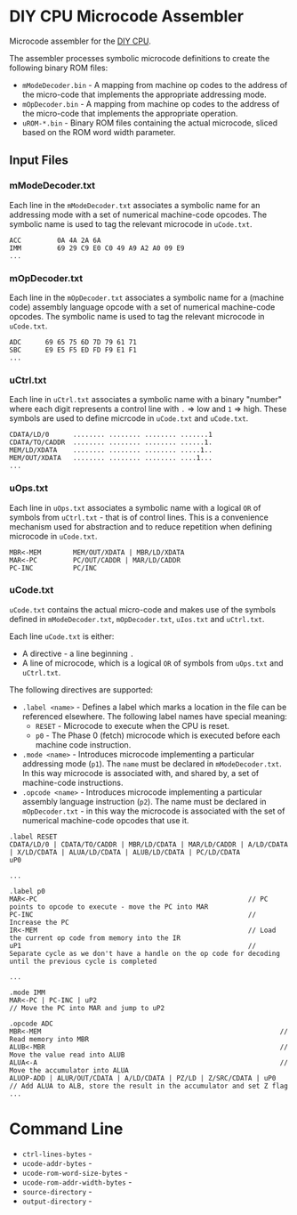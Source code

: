 # DIY CPU Microcode Assembler

Microcode assembler for the [DIY CPU](https://github.com/skagra/diy-cpu-meta).

The assembler processes symbolic microcode definitions to create the following binary ROM files:

* `mModeDecoder.bin` - A mapping from machine op codes to the address of the micro-code that implements the appropriate addressing mode.
* `mOpDecoder.bin` - A mapping from machine op codes to the address of the micro-code that implements the appropriate operation.
* `uROM-*.bin` - Binary ROM files containing the actual microcode, sliced based on the ROM word width parameter.

## Input Files

### mModeDecoder.txt

Each line in the `mModeDecoder.txt` associates a symbolic name for an addressing mode with a set of numerical machine-code opcodes.  The symbolic name is used to tag the relevant microcode in `uCode.txt`. 

```
ACC         0A 4A 2A 6A  
IMM         69 29 C9 E0 C0 49 A9 A2 A0 09 E9      
...
```

### mOpDecoder.txt

Each line in the `mOpDecoder.txt` associates a symbolic name for a (machine code) assembly language opcode with a set of numerical machine-code opcodes.  The symbolic name is used to tag the relevant microcode in `uCode.txt`. 

```
ADC      69 65 75 6D 7D 79 61 71
SBC      E9 E5 F5 ED FD F9 E1 F1
...
```

### uCtrl.txt

Each line in `uCtrl.txt` associates a symbolic name with a binary "number" where each digit represents a control line with `.` => low and `1` => high.  These symbols are used to define micrcode in `uCode.txt` and `uCode.txt`.

```
CDATA/LD/0      ........ ........ ........ .......1
CDATA/TO/CADDR  ........ ........ ........ ......1.
MEM/LD/XDATA    ........ ........ ........ .....1..
MEM/OUT/XDATA   ........ ........ ........ ....1...
...
```

### uOps.txt

Each line in `uOps.txt` associates a symbolic name with a logical `OR` of symbols from `uCtrl.txt` - that is of control lines.  This is a convenience mechanism used for abstraction and to reduce repetition when defining microcode in `uCode.txt`.     

```
MBR<-MEM        MEM/OUT/XDATA | MBR/LD/XDATA
MAR<-PC         PC/OUT/CADDR | MAR/LD/CADDR
PC-INC          PC/INC                         
```

### uCode.txt

`uCode.txt` contains the actual micro-code and makes use of the symbols defined in `mModeDecoder.txt`, `mOpDecoder.txt`, `uIos.txt` and `uCtrl.txt`.

Each line `uCode.txt` is either:

* A directive - a line beginning `.`
* A line of microcode, which is a logical `OR` of symbols from `uOps.txt` and `uCtrl.txt`.

The following directives are supported:

* `.label <name>` - Defines a label which marks a location in the file can be referenced elsewhere.  The following label names have special meaning:
  * `RESET` - Microcode to execute when the CPU is reset.
  * `p0` - The Phase 0 (fetch) microcode which is executed before each machine code instruction.
* `.mode <name>` - Introduces microcode implementing a particular addressing mode (`p1`).  The `name` must be declared in `mModeDecoder.txt`. In this way  microcode is associated with, and shared by, a set of machine-code instructions.  
* `.opcode <name>` - Introduces microcode implementing a particular assembly language instruction (`p2`).  The name must be declared in `mOpDecoder.txt` - in this way the microcode is associated with the set of numerical machine-code opcodes that use it.

```
.label RESET
CDATA/LD/0 | CDATA/TO/CADDR | MBR/LD/CDATA | MAR/LD/CADDR | A/LD/CDATA | X/LD/CDATA | ALUA/LD/CDATA | ALUB/LD/CDATA | PC/LD/CDATA
uP0

...

.label p0
MAR<-PC                                                     // PC points to opcode to execute - move the PC into MAR
PC-INC                                                      // Increase the PC                        
IR<-MEM                                                     // Load the current op code from memory into the IR
uP1                                                         // Separate cycle as we don't have a handle on the op code for decoding until the previous cycle is completed

...

.mode IMM
MAR<-PC | PC-INC | uP2                                               // Move the PC into MAR and jump to uP2

.opcode ADC         
MBR<-MEM                                                            // Read memory into MBR
ALUB<-MBR                                                           // Move the value read into ALUB
ALUA<-A                                                             // Move the accumulator into ALUA
ALUOP-ADD | ALUR/OUT/CDATA | A/LD/CDATA | PZ/LD | Z/SRC/CDATA | uP0     // Add ALUA to ALB, store the result in the accumulator and set Z flag
...
```

# Command Line

* `ctrl-lines-bytes` - 
* `ucode-addr-bytes` - 
* `ucode-rom-word-size-bytes` - 
* `ucode-rom-addr-width-bytes` -
* `source-directory` -
* `output-directory` -
